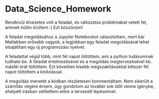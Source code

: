 # Data_Science_Homework
Rendkívül élvezetes volt a feladat, és változatos problémákat vetett fel, aminek külön örültem :) Ezt köszönöm!

A feladat megoldásához a Jupyter Notebookot választottam, mert bár Matlabban erősebb vagyok, a legjobban egy feladat megoldásával lehet elsajátítani egy új programozási nyelvet.

A feladattal végül több, mint fél napot töltöttem, ami a python tudásomnak tudható be. A feladat értelmezésével és a megoldás megtervezésével kb. másfél órát töltöttem. Ezt követően kisebb megszakításokkal kétszer fél napot töltöttem a kódolással.

A megoldás menetét a kódban részletesen kommentáltam. Nem sikerült a számítás végére érnem, úgy gondolom az további sok időt venne igénybe, ehelyett írásban vetítettem előre a tervezett lépéseimet.
